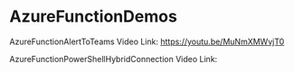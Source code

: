 # AzureFunctionDemos

AzureFunctionAlertToTeams Video Link:
https://youtu.be/MuNmXMWvjT0

AzureFunctionPowerShellHybridConnection Video Link:
